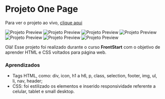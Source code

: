 # Projeto One Page

Para ver o projeto ao vivo, [clique aqui](https://rayanecarvalho.github.io/onepage/)

![Projeto Preview](https://github.com/rayaneCarvalho/onepage/blob/master/assets/projetoOnePage.jpeg?raw=true)
![Projeto Preview](https://github.com/rayaneCarvalho/onepage/blob/master/assets/sobre%20mim.jpeg?raw=true)
![Projeto Preview](https://github.com/rayaneCarvalho/onepage/blob/master/assets/servicos.jpeg?raw=true)
![Projeto Preview](https://github.com/rayaneCarvalho/onepage/blob/master/assets/portfolio.jpeg?raw=true)
![Projeto Preview](https://github.com/rayaneCarvalho/onepage/blob/master/assets/curriculo.jpeg?raw=true)
![Projeto Preview](https://github.com/rayaneCarvalho/onepage/blob/master/assets/contato.jpeg?raw=true)
![Projeto Preview](https://github.com/rayaneCarvalho/onepage/blob/master/assets/celular.jpeg?raw=true)

Olá! Esse projeto foi realizado durante o curso **FrontStart** com o objetivo de aprender HTML e CSS voltados para página web.

### Aprendizados 
- Tags HTML, como: div, icon, h1 a h6, p, class, selection, footer, img, ul, li, nav, header;
- CSS: foi estilizado os elementos e inserido responsividade referente a celular, tablet e small desktop.